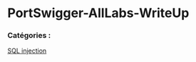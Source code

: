 # PortSwigger-AllLabs-WriteUp

### Catégories :

[SQL injection](https://github.com/Thomas-Lamb/PortSwigger-AllLabs-WriteUp/blob/main/SQL-injection/SQL-injection.md)